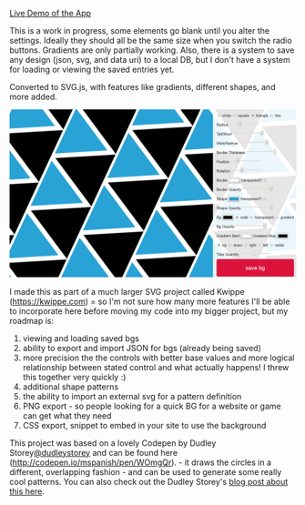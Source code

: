 [Live Demo of the App](https://mspanish.github.io/backgrounder)

This is a work in progress, some elements go blank until you alter the settings. Ideally they should all be the same size when you switch the radio buttons. Gradients are only partially working. Also, there is a system to save any design (json, svg, and data uri) to a local DB, but I don't have a system for loading or viewing the saved entries yet.

Converted to SVG.js, with features like gradients, different shapes, and more added.

![svg background generator](backgrounder3.png)

I made this as part of a much larger SVG project called Kwippe (https://kwippe.com) = so I'm not sure how many more features I'll be able to incorporate here before moving my code into my bigger project, but my roadmap is:

1. viewing and loading saved bgs
2. ability to export and import JSON for bgs (already being saved)
3. more precision the the controls with better base values and more logical relationship between stated control and what actually happens! I threw this together very quickly :)
4. additional shape patterns
5. the ability to import an external svg for a pattern definition
6. PNG export - so people looking for a quick BG for a website or game can get what they need
7. CSS export, snippet to embed in your site to use the background

This project was based on a lovely Codepen by Dudley Storey[@dudleystorey](https://twitter.com/dudleystorey) and can be found here (http://codepen.io/mspanish/pen/WOmgQr). - it draws the circles in a different, overlapping fashion - and can be used to generate some really cool patterns. You can also check out the Dudley Storey's [blog post about this here](http://thenewcode.com/336/Dynamic-SVG-Background-Pattern-Maker).

